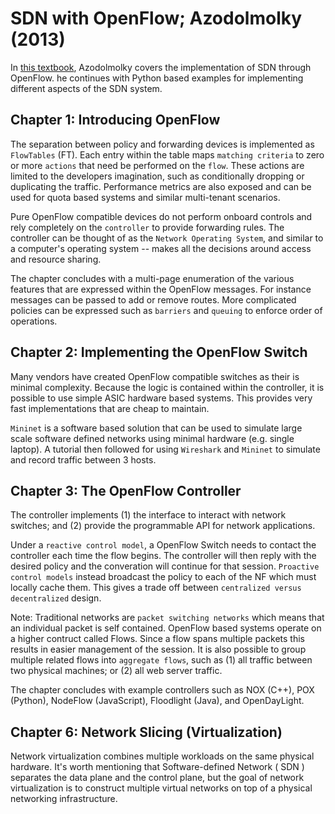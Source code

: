 # SDN with OpenFlow; Azodolmolky (2013)

In [this textbook](https://ebookcentral.proquest.com/lib/ncent-ebooks/detail.action?docID=1477475&query=Software+Defined+Networking+with+OpenFlow), Azodolmolky covers the implementation of SDN through OpenFlow. he continues with Python based examples for implementing different aspects of the SDN system.

## Chapter 1: Introducing OpenFlow

The separation between policy and forwarding devices is implemented as `FlowTables` (FT). Each entry within the table maps `matching criteria` to zero or more `actions` that need be performed on the `flow`. These actions are limited to the developers imagination, such as conditionally dropping or duplicating the traffic. Performance metrics are also exposed and can be used for quota based systems and similar multi-tenant scenarios.

Pure OpenFlow compatible devices do not perform onboard controls and rely completely on the `controller` to provide forwarding rules. The controller can be thought of as the `Network Operating System`, and similar to a computer's operating system -- makes all the decisions around access and resource sharing.

The chapter concludes with a multi-page enumeration of the various features that are expressed within the OpenFlow messages. For instance messages can be passed to add or remove routes. More complicated policies can be expressed such as `barriers` and `queuing` to enforce order of operations.

## Chapter 2: Implementing the OpenFlow Switch

Many vendors have created OpenFlow compatible switches as their is minimal complexity. Because the logic is contained within the controller, it is possible to use simple ASIC hardware based systems. This provides very fast implementations that are cheap to maintain.

`Mininet` is a software based solution that can be used to simulate large scale software defined networks using minimal hardware (e.g. single laptop). A tutorial then followed for using `Wireshark` and `Mininet` to simulate and record traffic between 3 hosts.

## Chapter 3: The OpenFlow Controller

The controller implements (1) the interface to interact with network switches; and (2) provide the programmable API for network applications.

Under a `reactive control model`, a OpenFlow Switch needs to contact the controller each time the flow begins. The controller will then reply with the desired policy and the converation will continue for that session. `Proactive control models` instead broadcast the policy to each of the NF which must locally cache them. This gives a trade off between `centralized versus decentralized` design.

Note: Traditional networks are `packet switching networks` which means that an individual packet is self contained. OpenFlow based systems operate on a higher contruct called Flows. Since a flow spans multiple packets this results in easier management of the session. It is also possible to group multiple related flows into `aggregate flows`, such as (1) all traffic between two physical machines; or (2) all web server traffic.

The chapter concludes with example controllers such as NOX (C++), POX (Python), NodeFlow (JavaScript), Floodlight (Java), and OpenDayLight.

## Chapter 6: Network Slicing (Virtualization)

Network virtualization combines multiple workloads on the same physical hardware. It's worth mentioning that Software-defined Network ( SDN ) separates the data plane and the control plane, but the goal of network virtualization is to construct multiple virtual networks on top of a physical networking infrastructure.
